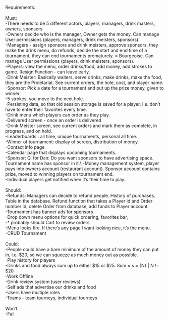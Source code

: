 Requirements: \
\
Must: \
-There needs to be 5 different actors, players, managers, drink masters, owners, sponsors\
-Owners decide who is the manager, Owner gets the money. Can manage User permissions (players, managers, drink meisters, sponsors).\
-Managers - assign sponsors and drink meisters, approve sponsors, they make the drink menu, do refunds, decide the start and end time of a tournament, they can end tournaments prematurely. = Bourgeoise. Can manage User permissions (players, drink meisters, sponsors).\
-Players: view the menu, order drinks/food, add money, add strokes to game. Resign Function - can leave early.\
-Drink Meister: Basically waiters, serve drinks, make drinks, make the food, they are the Proletariat. See current orders, the hole, cost, and player name.\
-Sponsor: Pick a date for a tournament and put up the prize money, given to winner\
-5 strokes, you move to the next hole.\
-Persisting data, so that old session storage is saved for a player. I.e. don’t have to enter their favorites every time.\
-Drink menu which players can order as they play.\
-Delivered screen - once an order is delivered\
-Drink Meister screen, see current orders and mark them as complete, in progress, and on hold.\
-Leaderboards : all time, unique tournaments, personal all time.\
-Winner of tournament: display of screen, distribution of money.\
-Contact info page\
-Calendar page that displays upcoming tournaments.\
-Sponsor: Q. for Dan: Do you want sponsors to have advertising space. Tournament name has sponsor in it.\ 
-Money management system, player pays into owners account (restaurant account). Sponsor account contains prize, moved to winning players on tournament end.\
-Individual players get notified when it’s their time to play.\
\
Should:\
-Refunds: Managers can decide to refund people. History of purchases. Table in the database. Refund function that takes a Player id and Order number id, delete Order from database, add funds to Player account.\
-Tournament has banner ads for sponsors\
-Drop down menu options for quick ordering, favorites bar,\
-* probably should Cart to review orders\
-Menu looks fire. If there’s any page I want looking nice, it’s the menu.\
-CRUD Tournament\
\
Could:\
-People could have a bare minimum of the amount of money they can put in, i.e. $20, so we can squeeze as much money out as possible.\
-Play history for players\
-Drinks and food always sum up to either $15 or $25. Sum = s = {N} | N != $20\
-Work Offline\
-Drink review system (user reviews)\
-Self ads that advertise our drinks and food\
-Users have multiple roles\
-Teams - team tourneys, individual tourneys\
\
Won’t:\
-Fail

